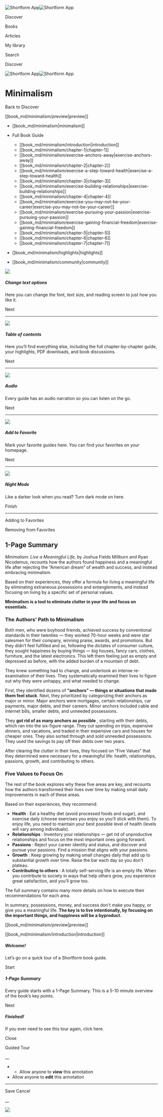 ![Shortform App](/img/logo.36a2399e.svg)![Shortform App](/img/logo-dark.70c1b072.svg)

Discover

Books

Articles

My library

Search

Discover

![Shortform App](/img/logo.36a2399e.svg)![Shortform App](/img/logo-dark.70c1b072.svg)

# Minimalism

Back to Discover

[[book_md/minimalism/preview|preview]]

  * [[book_md/minimalism|minimalism]]
  * Full Book Guide

    * [[book_md/minimalism/introduction|introduction]]
    * [[book_md/minimalism/chapter-1|chapter-1]]
    * [[book_md/minimalism/exercise-anchors-away|exercise-anchors-away]]
    * [[book_md/minimalism/chapter-2|chapter-2]]
    * [[book_md/minimalism/exercise-a-step-toward-health|exercise-a-step-toward-health]]
    * [[book_md/minimalism/chapter-3|chapter-3]]
    * [[book_md/minimalism/exercise-building-relationships|exercise-building-relationships]]
    * [[book_md/minimalism/chapter-4|chapter-4]]
    * [[book_md/minimalism/exercise-you-may-not-be-your-career|exercise-you-may-not-be-your-career]]
    * [[book_md/minimalism/exercise-pursuing-your-passion|exercise-pursuing-your-passion]]
    * [[book_md/minimalism/exercise-gaining-financial-freedom|exercise-gaining-financial-freedom]]
    * [[book_md/minimalism/chapter-5|chapter-5]]
    * [[book_md/minimalism/chapter-6|chapter-6]]
    * [[book_md/minimalism/chapter-7|chapter-7]]
  * [[book_md/minimalism/highlights|highlights]]
  * [[book_md/minimalism/community|community]]



![](/img/tutorial-fonts.175b2111.svg)

##### Change text options

Here you can change the font, text size, and reading screen to just how you like it. 

Next

  *   *   *   *   * 


![](/img/tutorial-menu.4c76dd27.svg)

##### Table of contents

Here you’ll find everything else, including the full chapter-by-chapter guide, your highlights, PDF downloads, and book discussions. 

Next

  *   *   *   *   * 


![](/img/tutorial-player.d25b1afb.svg)

##### Audio

Every guide has an audio narration so you can listen on the go. 

Next

  *   *   *   *   * 


![](/img/tutorial-favorite.b948300a.svg)

##### Add to Favorite

Mark your favorite guides here. You can find your favorites on your homepage. 

Next

  *   *   *   *   * 


![](/img/tutorial-night.ddd7fb5c.svg)

##### Night Mode

Like a darker look when you read? Turn dark mode on here. 

Finish

  *   *   *   *   * 


Adding to Favorites 

Removing from Favorites 

## 1-Page Summary

_Minimalism: Live a Meaningful Life,_ by Joshua Fields Millburn and Ryan Nicodemus, recounts how the authors found happiness and a meaningful life after rejecting the “American dream” of wealth and success, and instead embracing minimalism.

Based on their experiences, they offer a formula for living a meaningful life by eliminating extraneous possessions and entanglements, and instead focusing on living by a specific set of personal values.

**Minimalism is a tool to eliminate clutter in your life and focus on essentials.**

### The Authors’ Path to Minimalism

Both men, who were boyhood friends, achieved success by conventional standards in their twenties — they worked 70-hour weeks and were star salesmen for their company, winning praise, awards, and promotions. But they didn’t feel fulfilled and so, following the dictates of consumer culture, they sought happiness by buying things — big houses, fancy cars, clothes, furniture, and the latest electronics. This left them feeling just as empty and depressed as before, with the added burden of a mountain of debt.

They knew something had to change, and undertook an intense re-examination of their lives. They systematically examined their lives to figure out why they were unhappy, and what needed to change.

First, they identified dozens of **“anchors” — things or situations that made them feel stuck**. Next, they prioritized by categorizing their anchors as major or minor. Major anchors were mortgages, certain relationships, car payments, major debts, and their careers. Minor anchors included cable and internet bills, smaller debts, and unneeded possessions.

They **got rid of as many anchors as possible** , starting with their debts, which ran into the six-figure range. They cut spending on trips, expensive dinners, and vacations, and traded in their expensive cars and houses for cheaper ones. They also sorted through and sold unneeded possessions. They used the savings to pay off their debts over two years.

After clearing the clutter in their lives, they focused on “Five Values” that they determined were necessary for a meaningful life: health, relationships, passions, growth, and contributing to others.

### Five Values to Focus On

The rest of the book explores why these five areas are key, and recounts how the authors transformed their lives over time by making small daily improvements in each of these areas.

Based on their experiences, they recommend:

  * **Health** : Eat a healthy diet (avoid processed foods and sugar), and exercise daily (choose exercises you enjoy so you’ll stick with them). To enjoy life, you need to maintain your best possible level of health (levels will vary among individuals).
  * **Relationships** : Inventory your relationships — get rid of unproductive relationships and focus on the most important ones going forward. 
  * **Passions** : Reject your career identity and status, and discover and pursue your passions. Find a mission that aligns with your passions.
  * **Growth** : Keep growing by making small changes daily that add up to substantial growth over time. Raise the bar each day so you don’t plateau.
  * **Contributing to others** : A totally self-serving life is an empty life. When you contribute to society in ways that help others grow, you experience great satisfaction, and you’ll grow too.



The full summary contains many more details on how to execute their recommendations for each area.

In summary, possessions, money, and success don't make you happy, or give you a meaningful life. **The key is to live intentionally, by focusing on the important things, and happiness will be a byproduct.**

[[book_md/minimalism/preview|preview]]

[[book_md/minimalism/introduction|introduction]]

##### Welcome!

Let’s go on a quick tour of a Shortform book guide. 

Start

##### 1-Page Summary

Every guide starts with a 1-Page Summary. This is a 5-10 minute overview of the book’s key points. 

Next

##### Finished!

If you ever need to see this tour again, click here. 

Close

Guided Tour

__

  *   * Allow anyone to **view** this annotation
  * Allow anyone to **edit** this annotation



* * *

Save Cancel

__




![](https://bat.bing.com/action/0?ti=56018282&Ver=2&mid=df625c8d-74ad-4fc4-9481-51c3d89e31b5&sid=f30c5e70639211ee87d33f0876d93783&vid=f30c9700639211eeb3a75d830392c94f&vids=0&msclkid=N&pi=0&lg=en-US&sw=800&sh=600&sc=24&nwd=1&tl=Shortform%20%7C%20Minimalism&p=https%3A%2F%2Fwww.shortform.com%2Fapp%2Fbook%2Fminimalism%2F1-page-summary&r=&lt=435&evt=pageLoad&sv=1&rn=541545)
